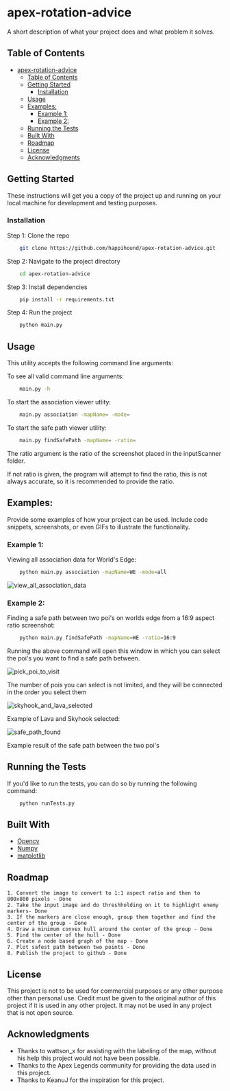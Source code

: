 # apex-rotation-advice

A short description of what your project does and what problem it solves.

## Table of Contents

- [apex-rotation-advice](#apex-rotation-advice)
  - [Table of Contents](#table-of-contents)
  - [Getting Started](#getting-started)
    - [Installation](#installation)
  - [Usage](#usage)
  - [Examples:](#examples)
    - [Example 1:](#example-1)
    - [Example 2:](#example-2)
  - [Running the Tests](#running-the-tests)
  - [Built With](#built-with)
  - [Roadmap](#roadmap)
  - [License](#license)
  - [Acknowledgments](#acknowledgments)

## Getting Started

These instructions will get you a copy of the project up and running on your local machine for development and testing purposes.
 

### Installation

Step 1: Clone the repo
```bash
    git clone https://github.com/happihound/apex-rotation-advice.git
```
Step 2: Navigate to the project directory
```bash
    cd apex-rotation-advice
```
Step 3: Install dependencies
```bash
    pip install -r requirements.txt
```
Step 4: Run the project
```bash
    python main.py
```

## Usage
This utility accepts the following command line arguments:

To see all valid command line arguments:
```bash
    main.py -h
```
To start the association viewer utlity:
```bash
    main.py association -mapName= -mode=
```
To start the safe path viewer utility:
```bash
    main.py findSafePath -mapName= -ratio= 
```
The ratio argument is the ratio of the screenshot placed in the inputScanner folder. 

If not ratio is given, the program will attempt to find the ratio, this is not always accurate, so it is recommended to provide the ratio.
## Examples:

Provide some examples of how your project can be used. Include code snippets, screenshots, or even GIFs to illustrate the functionality.
### Example 1:
Viewing all association data for World's Edge:
```bash
    python main.py association -mapName=WE -mode=all
```
![view_all_association_data](githubImages/view_all.png)


### Example 2:
Finding a safe path between two poi's on worlds edge from a 16:9 aspect ratio screenshot:
```bash
    python main.py findSafePath -mapName=WE -ratio=16:9
```
Running the above command will open this window in which you can select the poi's you want to find a safe path between. 


![pick_poi_to_visit](githubImages/pick_poi_to_visit.png)

The number of pois you can select is not limited, and they will be connected in the order you select them


![skyhook_and_lava_selected](githubImages/skyhook_lava_selected.png)

Example of Lava and Skyhook selected:


![safe_path_found](githubImages/safe_path.png)


Example result of the safe path between the two poi's


## Running the Tests

If you'd like to run the tests, you can do so by running the following command:
```bash
    python runTests.py
```

## Built With

* [Opencv](https://opencv.org/)
* [Numpy](https://numpy.org/)
* [matplotlib](https://matplotlib.org/)


## Roadmap

    1. Convert the image to convert to 1:1 aspect ratio and then to 800x800 pixels - Done
    2. Take the input image and do threshholding on it to highlight enemy markers- Done
    3. If the markers are close enough, group them together and find the center of the group - Done
    4. Draw a minimum convex hull around the center of the group - Done
    5. Find the center of the hull - Done
    6. Create a node based graph of the map - Done
    7. Plot safest path between two points - Done
    8. Publish the project to github - Done

## License

This project is not to be used for commercial purposes or any other purpose other than personal use.
Credit must be given to the original author of this project if it is used in any other project.
It may not be used in any project that is not open source.

## Acknowledgments

* Thanks to wattson_x for assisting with the labeling of the map, without his help this project would not have been possible.
* Thanks to the Apex Legends community for providing the data used in this project. 
* Thanks to KeanuJ for the inspiration for this project.